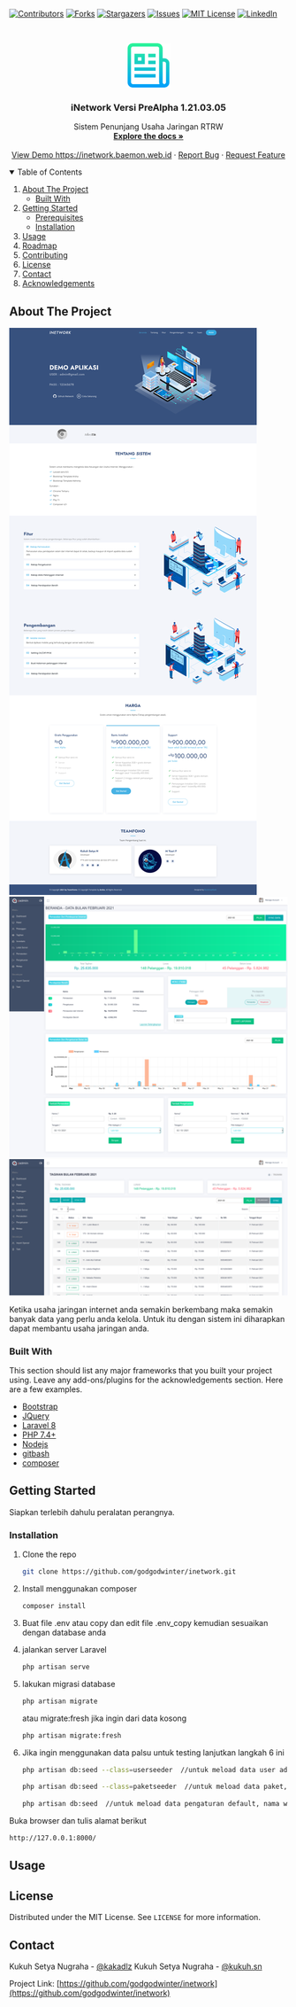 <!--
*** Thanks for checking out the Best-README-Template. If you have a suggestion
*** that would make this better, please fork the repo and create a pull request
*** or simply open an issue with the tag "enhancement".
*** Thanks again! Now go create something AMAZING! :D
-->



<!-- PROJECT SHIELDS -->
<!--
*** I'm using markdown "reference style" links for readability.
*** Reference links are enclosed in brackets [ ] instead of parentheses ( ).
*** See the bottom of this document for the declaration of the reference variables
*** for contributors-url, forks-url, etc. This is an optional, concise syntax you may use.
*** https://www.markdownguide.org/basic-syntax/#reference-style-links
-->
[![Contributors][contributors-shield]][contributors-url]
[![Forks][forks-shield]][forks-url]
[![Stargazers][stars-shield]][stars-url]
[![Issues][issues-shield]][issues-url]
[![MIT License][license-shield]][license-url]
[![LinkedIn][linkedin-shield]][linkedin-url]



<!-- PROJECT LOGO -->
<br />
<p align="center">
  <a href="https://github.com/othneildrew/Best-README-Template">
    <img src="images/logo.png" alt="Logo" width="80" height="80">
  </a>

  <h3 align="center">iNetwork Versi PreAlpha 1.21.03.05</h3>

  <p align="center">
    Sistem Penunjang Usaha Jaringan RTRW
    <br />
    <a href="https://github.com/godgodwinter/inetwork"><strong>Explore the docs »</strong></a>
    <br />
    <br />
    <a href="https://inetwork.baemon.web.id">View Demo https://inetwork.baemon.web.id</a>
    ·
    <a href="https://twitter.com/kakadlz">Report Bug</a>
    ·
    <a href="https://twitter.com/kakadlz">Request Feature</a>
  </p>
</p>



<!-- TABLE OF CONTENTS -->
<details open="open">
  <summary>Table of Contents</summary>
  <ol>
    <li>
      <a href="#about-the-project">About The Project</a>
      <ul>
        <li><a href="#built-with">Built With</a></li>
      </ul>
    </li>
    <li>
      <a href="#getting-started">Getting Started</a>
      <ul>
        <li><a href="#prerequisites">Prerequisites</a></li>
        <li><a href="#installation">Installation</a></li>
      </ul>
    </li>
    <li><a href="#usage">Usage</a></li>
    <li><a href="#roadmap">Roadmap</a></li>
    <li><a href="#contributing">Contributing</a></li>
    <li><a href="#license">License</a></li>
    <li><a href="#contact">Contact</a></li>
    <li><a href="#acknowledgements">Acknowledgements</a></li>
  </ol>
</details>



<!-- ABOUT THE PROJECT -->
## About The Project

[![Product Name Screen Shot][product-screenshot-dashboardluar]](https://github.com/godgodwinter/inetwork)
[![Product Name Screen Shot][product-screenshot-dashboardlm]](https://github.com/godgodwinter/inetwork)
[![Product Name Screen Shot][product-screenshot-tagihan]](https://github.com/godgodwinter/inetwork)

Ketika usaha jaringan internet anda semakin berkembang maka semakin banyak data yang perlu anda kelola. Untuk itu dengan sistem ini diharapkan dapat membantu usaha jaringan anda.

### Built With

This section should list any major frameworks that you built your project using. Leave any add-ons/plugins for the acknowledgements section. Here are a few examples.
* [Bootstrap](https://getbootstrap.com)
* [JQuery](https://jquery.com)
* [Laravel 8](https://laravel.com)
* [PHP 7.4+](https://php.net)
* [Nodejs](https://node.js)
* [gitbash](https://git-scm.com/downloads)
* [composer](https://getcomposer.org/)



<!-- GETTING STARTED -->
## Getting Started

Siapkan terlebih dahulu peralatan perangnya.

<!-- ### Prerequisites

This is an example of how to list things you need to use the software and how to install them.
* npm
  ```sh
  npm install npm@latest -g
  ``` -->

### Installation

<!-- 1. Get a free API Key at [https://example.com](https://example.com) -->
1. Clone the repo
   ```sh
   git clone https://github.com/godgodwinter/inetwork.git
   ```
2. Install menggunakan composer
   ```sh
   composer install
   ```
3. Buat file .env atau copy dan edit file .env_copy kemudian sesuaikan dengan database anda

4. jalankan server Laravel
   ```sh
   php artisan serve
   ```
5. lakukan migrasi database
   ```sh
   php artisan migrate
   ```
   atau migrate:fresh jika ingin dari data kosong
   ```sh
   php artisan migrate:fresh
   ```
6. Jika ingin menggunakan data palsu untuk testing lanjutkan langkah 6 ini
   ```sh
   php artisan db:seed --class=userseeder  //untuk meload data user admin@gmail.com pass 12345678
   ```

   ```sh
   php artisan db:seed --class=paketseeder  //untuk meload data paket, jenis alat, jenis pendapatan , jenis pengeluaran dll
   ```

   ```sh
   php artisan db:seed  //untuk meload data pengaturan default, nama web, motto, logo dll
   ```
   

Buka browser dan tulis alamat berikut
   
   ```sh
   http://127.0.0.1:8000/
   ```

<!-- USAGE EXAMPLES -->
## Usage



<!-- LICENSE -->
## License

Distributed under the MIT License. See `LICENSE` for more information.



<!-- CONTACT -->
## Contact

Kukuh Setya Nugraha - [@kakadlz](https://twitter.com/kakadlz) 
Kukuh Setya Nugraha - [@kukuh.sn](https://www.instagram.com/kukuh.sn/) 

Project Link: [https://github.com/godgodwinter/inetwork](https://github.com/godgodwinter/inetwork)






<!-- MARKDOWN LINKS & IMAGES -->
<!-- https://www.markdownguide.org/basic-syntax/#reference-style-links -->
[contributors-shield]: https://img.shields.io/github/contributors/godgodwinter/inetwork.svg?style=for-the-badge
[contributors-url]: https://github.com/godgodwinter/inetwork/graphs/contributors
[forks-shield]: https://img.shields.io/github/forks/godgodwinter/inetwork.svg?style=for-the-badge
[forks-url]: https://github.com/godgodwinter/inetwork/network/members
[stars-shield]: https://img.shields.io/github/stars/godgodwinter/inetwork.svg?style=for-the-badge
[stars-url]: https://github.com/godgodwinter/inetwork/stargazers
[issues-shield]: https://img.shields.io/github/issues/godgodwinter/inetwork.svg?style=for-the-badge
[issues-url]: https://github.com/godgodwinter/inetwork/issues
[license-shield]: https://img.shields.io/github/license/godgodwinter/inetwork.svg?style=for-the-badge
[license-url]: https://github.com/godgodwinter/inetwork/blob/master/LICENSE.txt
[linkedin-shield]: https://img.shields.io/badge/-LinkedIn-black.svg?style=for-the-badge&logo=linkedin&colorB=555
[linkedin-url]: https://www.instagram.com/kukuh.sn/
[product-screenshot-dashboardluar]: images/dashboardluar.png
[product-screenshot-dashboardlm]: images/dashboardlm.png
[product-screenshot-tagihan]: images/tagihan.png
